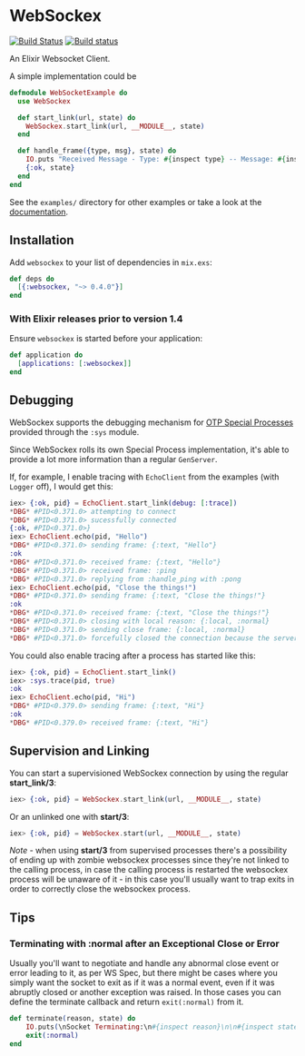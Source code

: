 # WebSockex

[![Build Status](https://travis-ci.org/Azolo/websockex.svg?branch=master)](https://travis-ci.org/Azolo/websockex)
[![Build status](https://ci.appveyor.com/api/projects/status/jtat5j0vkh6o2ypy?svg=true)](https://ci.appveyor.com/project/Azolo/websockex)

An Elixir Websocket Client.

A simple implementation could be

```elixir
defmodule WebSocketExample do
  use WebSockex

  def start_link(url, state) do
    WebSockex.start_link(url, __MODULE__, state)
  end

  def handle_frame({type, msg}, state) do
    IO.puts "Received Message - Type: #{inspect type} -- Message: #{inspect msg}"
    {:ok, state}
  end
end
```

See the `examples/` directory for other examples or take a look at the [documentation][docs].

## Installation

Add `websockex` to your list of dependencies in `mix.exs`:

```elixir
def deps do
  [{:websockex, "~> 0.4.0"}]
end
```

### With Elixir releases prior to version  1.4

Ensure `websockex` is started before your application:

```elixir
def application do
  [applications: [:websockex]]
end
```

## Debugging

WebSockex supports the debugging mechanism for [OTP Special Processes][special_process] provided through the `:sys` module.

Since WebSockex rolls its own Special Process implementation, it's able to provide a lot more information than a regular
`GenServer`.

If, for example, I enable tracing with `EchoClient` from the examples (with `Logger` off), I would get this:

```elixir
iex> {:ok, pid} = EchoClient.start_link(debug: [:trace])
*DBG* #PID<0.371.0> attempting to connect
*DBG* #PID<0.371.0> sucessfully connected
{:ok, #PID<0.371.0>}
iex> EchoClient.echo(pid, "Hello")
*DBG* #PID<0.371.0> sending frame: {:text, "Hello"}
:ok
*DBG* #PID<0.371.0> received frame: {:text, "Hello"}
*DBG* #PID<0.371.0> received frame: :ping
*DBG* #PID<0.371.0> replying from :handle_ping with :pong
iex> EchoClient.echo(pid, "Close the things!")
*DBG* #PID<0.371.0> sending frame: {:text, "Close the things!"}
:ok
*DBG* #PID<0.371.0> received frame: {:text, "Close the things!"}
*DBG* #PID<0.371.0> closing with local reason: {:local, :normal}
*DBG* #PID<0.371.0> sending close frame: {:local, :normal}
*DBG* #PID<0.371.0> forcefully closed the connection because the server was taking too long close
```

You could also enable tracing after a process has started like this:

```elixir
iex> {:ok, pid} = EchoClient.start_link()
iex> :sys.trace(pid, true)
:ok
iex> EchoClient.echo(pid, "Hi")
*DBG* #PID<0.379.0> sending frame: {:text, "Hi"}
:ok
*DBG* #PID<0.379.0> received frame: {:text, "Hi"}
```

## Supervision and Linking

You can start a supervisioned WebSockex connection by using the regular **start_link/3**:
```elixir
iex> {:ok, pid} = WebSockex.start_link(url, __MODULE__, state)
```
Or an unlinked one with **start/3**:
```elixir
iex> {:ok, pid} = WebSockex.start(url, __MODULE__, state)
```
*Note* - when using **start/3** from supervised processes there's a possibility of ending up with zombie websockex processes since they're not linked to the calling process, in case the calling process is restarted the websockex process will be unaware of it - in this case you'll usually want to trap exits in order to correctly close the websockex process.

## Tips
### Terminating with :normal after an Exceptional Close or Error

Usually you'll want to negotiate and handle any abnormal close event or error leading to it, as per WS Spec, but there might be cases where you simply want the socket to exit as if it was a normal event, even if it was abruptly closed or another exception was raised. In those cases you can define the terminate callback and return `exit(:normal)` from it.
```elixir
def terminate(reason, state) do
    IO.puts(\nSocket Terminating:\n#{inspect reason}\n\n#{inspect state}\n")
    exit(:normal)
end
```

[special_process]: http://erlang.org/doc/design_principles/spec_proc.html
[docs]: https://hexdocs.pm/websockex
